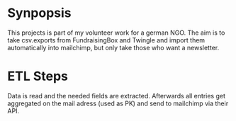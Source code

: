 # Synpopsis
This projects is part of my volunteer work for a german NGO.
The aim is to take csv.exports from FundraisingBox and Twingle and import them automatically into mailchimp, but only take those who want a newsletter.

# ETL Steps
Data is read and the needed fields are extracted. Afterwards all entries get aggregated on the mail adress (used as PK) and send to mailchimp via their API.


